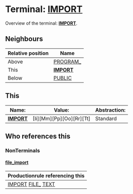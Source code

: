 # Terminal: **[IMPORT](./IMPORT.md)**

Overview of the terminal: **[IMPORT](./IMPORT.md)**.



## **Neighbours**

| Relative position | Name                                          |
| ----------------- | --------------------------------------------- |
| Above             | [PROGRAM_](./PROGRAM_.md) |
| This              | **[IMPORT](./IMPORT.md)** |
| Below             | [PUBLIC](./PUBLIC.md) |



## **This**

| Name:                                       | Value:          | Abstraction:    |
| ------------------------------------------- | --------------- | --------------- |
| **[IMPORT](./IMPORT.md)** | [Ii][Mm][Pp][Oo][Rr][Tt] | Standard |



## **Who references this**

### NonTerminals


#### [file_import](./../Grammar/file_import.md)

| Productionrule referencing this                      |
| ---------------------------------------------------- |
| [IMPORT](./IMPORT.md) [FILE_](./FILE_.md) [TEXT](./TEXT.md)  |



